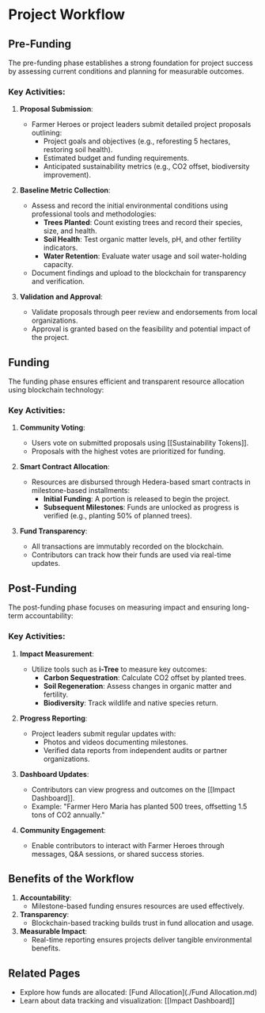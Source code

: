 # Project Workflow

## Pre-Funding

The pre-funding phase establishes a strong foundation for project success by assessing current conditions and planning for measurable outcomes.

### Key Activities:

1. **Proposal Submission**:
    
    - Farmer Heroes or project leaders submit detailed project proposals outlining:
        - Project goals and objectives (e.g., reforesting 5 hectares, restoring soil health).
        - Estimated budget and funding requirements.
        - Anticipated sustainability metrics (e.g., CO2 offset, biodiversity improvement).
2. **Baseline Metric Collection**:
    
    - Assess and record the initial environmental conditions using professional tools and methodologies:
        - **Trees Planted**: Count existing trees and record their species, size, and health.
        - **Soil Health**: Test organic matter levels, pH, and other fertility indicators.
        - **Water Retention**: Evaluate water usage and soil water-holding capacity.
    - Document findings and upload to the blockchain for transparency and verification.
3. **Validation and Approval**:
    
    - Validate proposals through peer review and endorsements from local organizations.
    - Approval is granted based on the feasibility and potential impact of the project.

## Funding

The funding phase ensures efficient and transparent resource allocation using blockchain technology:

### Key Activities:

1. **Community Voting**:
    
    - Users vote on submitted proposals using [[Sustainability Tokens]].
    - Proposals with the highest votes are prioritized for funding.
2. **Smart Contract Allocation**:
    
    - Resources are disbursed through Hedera-based smart contracts in milestone-based installments:
        - **Initial Funding**: A portion is released to begin the project.
        - **Subsequent Milestones**: Funds are unlocked as progress is verified (e.g., planting 50% of planned trees).
3. **Fund Transparency**:
    
    - All transactions are immutably recorded on the blockchain.
    - Contributors can track how their funds are used via real-time updates.

## Post-Funding

The post-funding phase focuses on measuring impact and ensuring long-term accountability:

### Key Activities:

1. **Impact Measurement**:
    
    - Utilize tools such as **i-Tree** to measure key outcomes:
        - **Carbon Sequestration**: Calculate CO2 offset by planted trees.
        - **Soil Regeneration**: Assess changes in organic matter and fertility.
        - **Biodiversity**: Track wildlife and native species return.
2. **Progress Reporting**:
    
    - Project leaders submit regular updates with:
        - Photos and videos documenting milestones.
        - Verified data reports from independent audits or partner organizations.
3. **Dashboard Updates**:
    
    - Contributors can view progress and outcomes on the [[Impact Dashboard]].
    - Example: "Farmer Hero Maria has planted 500 trees, offsetting 1.5 tons of CO2 annually."
4. **Community Engagement**:
    
    - Enable contributors to interact with Farmer Heroes through messages, Q&A sessions, or shared success stories.

## Benefits of the Workflow

1. **Accountability**:
    - Milestone-based funding ensures resources are used effectively.
2. **Transparency**:
    - Blockchain-based tracking builds trust in fund allocation and usage.
3. **Measurable Impact**:
    - Real-time reporting ensures projects deliver tangible environmental benefits.

## Related Pages

- Explore how funds are allocated: [Fund Allocation](./Fund Allocation.md)
- Learn about data tracking and visualization: [[Impact Dashboard]]